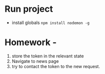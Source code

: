 # Run project
- install globals `npm install nodemon -g`


# Homework - 
1. store the token in the relevant state
2. Navigate to news page
3. try to contact the token to the new request. 
